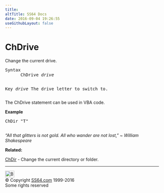 ```yaml
---
title:
altTitle: SS64 Docs
date: 2016-09-04 19:26:55
useGithubLayout: false
---
```

<!-- #BeginLibraryItem "/Library/head_access.lbi" --><!-- #EndLibraryItem --><h1>ChDrive</h1>
<p>  Change the current drive.</p>
<pre>Syntax
      ChDrive <i>drive</i>

Key
   <i>drive</i>   The drive letter to switch to.
</pre>
<p>The ChDrive statement can be used in VBA code. </p>
<p><b>Example</b></p>
<pre>ChDir "T"

</pre>
<p class="quote"><i>“All that glitters is not gold. All who wander are not lost‚” ~ William Shakespeare</i></p>
<p><b>Related:</b></p>
<p><a href="chdir.html">ChDir</a> - Change the current directory or folder.</p><!-- #BeginLibraryItem "/Library/foot_access.lbi" --><p>
<!-- access -->

<hr>
<div id="bl" class="footer"><a href="chdrive.html#"><img src="../images/top.png" width="30" height="22" alt="Back to the Top"></a></div>
<div id="br" class="footer, tagline">© Copyright <a href="../index.html">SS64.com</a> 1999-2016<br>
Some rights reserved</div><!-- #EndLibraryItem -->

